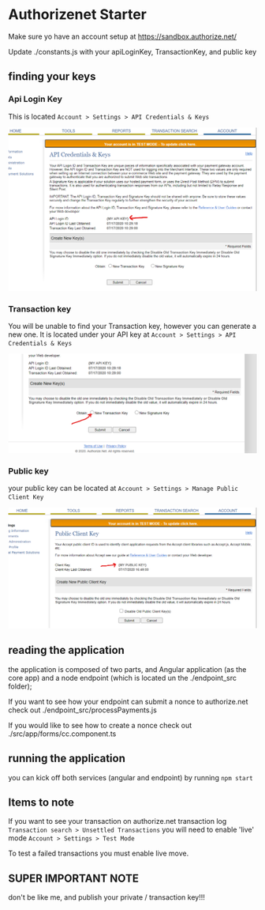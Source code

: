 # Authorizenet Starter

Make sure yo have an account setup at <https://sandbox.authorize.net/>

Update ./constants.js with your apiLoginKey, TransactionKey, and public key

## finding your keys

### Api Login Key

This is located `Account > Settings > API Credentials & Keys`

![location of API key](/readme_extras/apiKey.png)

### Transaction key

You will be unable to find your Transaction key, however you can generate a new one. It is located under your API key at `Account > Settings > API Credentials & Keys`

![location of Transaction key](/readme_extras/transactionKey.png)


### Public key

your public key can be located at `Account > Settings > Manage Public Client Key`

![location of public key](/readme_extras/publicKey.png)

## reading the application

the application is composed of two parts, and Angular application (as the core app) and a node endpoint (which is located un the ./endpoint_src folder);

If you want to see how your endpoint can submit a nonce to authorize.net check out ./endpoint_src/processPayments.js

If you would like to see how to create a nonce check out ./src/app/forms/cc.component.ts

## running the application

you can kick off both services (angular and endpoint) by running ```npm start```

## Items to note

If you want to see your transaction on authorize.net transaction log `Transaction search > Unsettled Transactions` you will need to enable 'live' mode `Account > Settings > Test Mode`

To test a failed transactions you must enable live move. 


## SUPER IMPORTANT NOTE

don't be like me, and publish your private / transaction key!!!